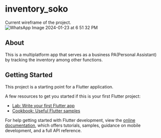 # inventory_soko

Current wireframe of the project.
![WhatsApp Image 2024-01-23 at 6 51 32 PM](https://github.com/dorcasndungu/inventorysoko/assets/93251516/f2aea5f9-f5bf-427c-9d20-1d10fd553791)

## About
This is a multiplatform app that serves as a business PA(Personal Assistant) by tracking the inventory among other functions.
## Getting Started

This project is a starting point for a Flutter application.

A few resources to get you started if this is your first Flutter project:

- [Lab: Write your first Flutter app](https://docs.flutter.dev/get-started/codelab)
- [Cookbook: Useful Flutter samples](https://docs.flutter.dev/cookbook)

For help getting started with Flutter development, view the
[online documentation](https://docs.flutter.dev/), which offers tutorials,
samples, guidance on mobile development, and a full API reference.
